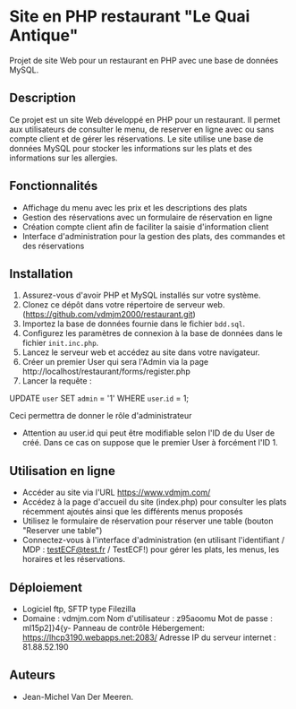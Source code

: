 # Site en PHP restaurant "Le Quai Antique"

Projet de site Web pour un restaurant en PHP avec une base de données MySQL.

## Description

Ce projet est un site Web développé en PHP pour un restaurant. Il permet aux utilisateurs de consulter le menu, de reserver en ligne avec ou sans compte client et de gérer les réservations. Le site utilise une base de données MySQL pour stocker les informations sur les plats et des informations sur les allergies.

## Fonctionnalités

- Affichage du menu avec les prix et les descriptions des plats
- Gestion des réservations avec un formulaire de réservation en ligne
- Création compte client afin de faciliter la saisie d'information client
- Interface d'administration pour la gestion des plats, des commandes et des réservations

## Installation

1. Assurez-vous d'avoir PHP et MySQL installés sur votre système.
2. Clonez ce dépôt dans votre répertoire de serveur web. (https://github.com/vdmjm2000/restaurant.git)
3. Importez la base de données fournie dans le fichier `bdd.sql`.
4. Configurez les paramètres de connexion à la base de données dans le fichier `init.inc.php`.
6. Lancez le serveur web et accédez au site dans votre navigateur.
7. Créer un premier User qui sera l'Admin via la page http://localhost/restaurant/forms/register.php
9. Lancer la requête : 

UPDATE `user` SET `admin` = '1' WHERE `user`.`id` = 1;

Ceci permettra de donner le rôle d'administrateur

 * Attention au user.id qui peut être modifiable selon l'ID de du User de créé. Dans ce cas on suppose que le premier User à forcément l'ID 1.


## Utilisation en ligne

- Accéder au site via l'URL https://www.vdmjm.com/
- Accédez à la page d'accueil du site (index.php) pour consulter les plats récemment ajoutés ainsi que les différents menus proposés
- Utilisez le formulaire de réservation pour réserver une table (bouton "Reserver une table")
- Connectez-vous à l'interface d'administration (en utilisant l'identifiant / MDP : testECF@test.fr / TestECF!) pour gérer les plats, les menus, les horaires et les réservations.

## Déploiement

- Logiciel ftp, SFTP type Filezilla
- Domaine : vdmjm.com
Nom d'utilisateur : z95aoomu
Mot de passe : ml15p2]}4{y-
Panneau de contrôle Hébergement: https://lhcp3190.webapps.net:2083/
Adresse IP du serveur internet : 81.88.52.190


## Auteurs

- Jean-Michel Van Der Meeren.

